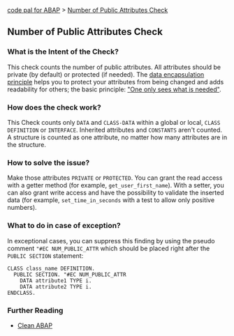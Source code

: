 [code pal for ABAP](../../README.md) > [Number of Public Attributes Check](number-public-attributes.md)

## Number of Public Attributes Check

### What is the Intent of the Check?

This check counts the number of public attributes. All attributes should be private (by default) or protected (if needed). The [data encapsulation principle](https://en.wikipedia.org/wiki/Encapsulation_(computer_programming)) helps you to protect your attributes from being changed and adds readability for others; the basic principle: ["One only sees what is needed"](https://github.com/SAP/styleguides/blob/main/clean-abap/CleanABAP.md#members-private-by-default-protected-only-if-needed).

### How does the check work?

This Check counts only `DATA` and `CLASS-DATA` within a global or local, `CLASS DEFINITION` or `INTERFACE`. Inherited attributes and `CONSTANTS` aren't counted. A structure is counted as one attribute, no matter how many attributes are in the structure.

### How to solve the issue?

Make those attributes `PRIVATE` or `PROTECTED`. You can grant the read access with a getter method (for example, `get_user_first_name`). With a setter, you can also grant write access and have the possibility to validate the inserted data (for example, `set_time_in_seconds` with a test to allow only positive numbers).

### What to do in case of exception?

In exceptional cases, you can suppress this finding by using the pseudo comment `"#EC NUM_PUBLIC_ATTR` which should be placed right after the `PUBLIC SECTION` statement:

```abap
CLASS class_name DEFINITION.  
  PUBLIC SECTION. "#EC NUM_PUBLIC_ATTR
    DATA attribute1 TYPE i.
    DATA attribute2 TYPE i.
ENDCLASS.
```

### Further Reading
* [Clean ABAP](https://github.com/SAP/styleguides/blob/main/clean-abap/CleanABAP.md#members-private-by-default-protected-only-if-needed) 



